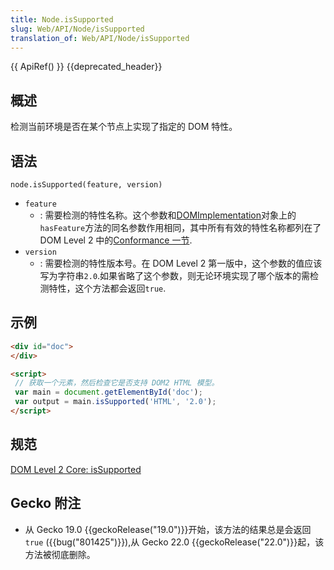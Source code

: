 ```yaml
---
title: Node.isSupported
slug: Web/API/Node/isSupported
translation_of: Web/API/Node/isSupported
---
```

{{ ApiRef() }} {{deprecated_header}}

## 概述

检测当前环境是否在某个节点上实现了指定的 DOM 特性。

## 语法

```plain
node.isSupported(feature, version)
```

- `feature`
  - : 需要检测的特性名称。这个参数和[DOMImplementation](/zh-CN/docs/DOM/document.implementation)对象上的`hasFeature`方法的同名参数作用相同，其中所有有效的特性名称都列在了 DOM Level 2 中的[Conformance 一节](http://www.w3.org/TR/DOM-Level-2-Core/introduction.html#ID-Conformance).
- `version`
  - : 需要检测的特性版本号。在 DOM Level 2 第一版中，这个参数的值应该写为字符串`2.0`.如果省略了这个参数，则无论环境实现了哪个版本的需检测特性，这个方法都会返回`true`.

## 示例

```html
<div id="doc">
</div>

<script>
 // 获取一个元素，然后检查它是否支持 DOM2 HTML 模型。
 var main = document.getElementById('doc');
 var output = main.isSupported('HTML', '2.0');
</script>
```

## 规范

[DOM Level 2 Core: isSupported](http://www.w3.org/TR/DOM-Level-2-Core/core.html#Level-2-Core-Node-supports)

## Gecko 附注

- 从 Gecko 19.0 {{geckoRelease("19.0")}}开始，该方法的结果总是会返回`true` ({{bug("801425")}}),从 Gecko 22.0 {{geckoRelease("22.0")}}起，该方法被彻底删除。
